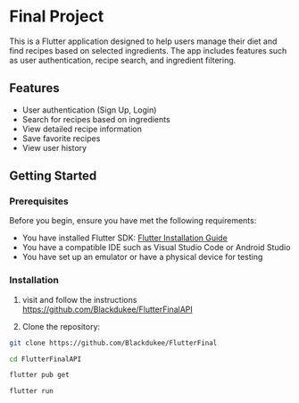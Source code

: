 # Final Project

This is a Flutter application designed to help users manage their diet and find recipes based on selected ingredients. The app includes features such as user authentication, recipe search, and ingredient filtering.

## Features

- User authentication (Sign Up, Login)
- Search for recipes based on ingredients
- View detailed recipe information
- Save favorite recipes
- View user history

## Getting Started

### Prerequisites

Before you begin, ensure you have met the following requirements:

- You have installed Flutter SDK: [Flutter Installation Guide](https://flutter.dev/docs/get-started/install)
- You have a compatible IDE such as Visual Studio Code or Android Studio
- You have set up an emulator or have a physical device for testing

### Installation

1. visit and follow the instructions https://github.com/Blackdukee/FlutterFinalAPI 

2. Clone the repository:

```bash
git clone https://github.com/Blackdukee/FlutterFinal

cd FlutterFinalAPI

flutter pub get

flutter run
